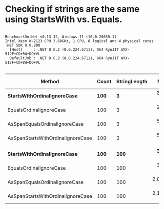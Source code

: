 # Checking if strings are the same using StartsWith vs. Equals.


```

BenchmarkDotNet v0.13.12, Windows 11 (10.0.26080.1)
Intel Xeon W-2123 CPU 3.60GHz, 1 CPU, 8 logical and 4 physical cores
.NET SDK 8.0.200
  [Host]     : .NET 8.0.2 (8.0.224.6711), X64 RyuJIT AVX-512F+CD+BW+DQ+VL
  DefaultJob : .NET 8.0.2 (8.0.224.6711), X64 RyuJIT AVX-512F+CD+BW+DQ+VL


```
| Method                            | Count | StringLength | Mean       | Error    | StdDev    | Median     | Ratio | RatioSD | Allocated | Alloc Ratio |
|---------------------------------- |------ |------------- |-----------:|---------:|----------:|-----------:|------:|--------:|----------:|------------:|
| **StartsWithOrdinalIgnoreCase**       | **100**   | **3**            |   **324.2 ns** |  **6.48 ns** |  **14.48 ns** |   **321.8 ns** |  **1.00** |    **0.00** |         **-** |          **NA** |
| EqualsOrdinalIgnoreCase           | 100   | 3            |   268.4 ns |  4.76 ns |   9.73 ns |   264.5 ns |  0.83 |    0.05 |         - |          NA |
| AsSpanEqualsOrdinalIgnoreCase     | 100   | 3            |   583.2 ns | 11.62 ns |  14.28 ns |   579.4 ns |  1.78 |    0.10 |         - |          NA |
| AsSpanStartsWithOrdinalIgnoreCase | 100   | 3            |   585.8 ns | 20.88 ns |  56.09 ns |   567.7 ns |  1.80 |    0.17 |         - |          NA |
|                                   |       |              |            |          |           |            |       |         |           |             |
| **StartsWithOrdinalIgnoreCase**       | **100**   | **100**          |   **359.7 ns** |  **7.24 ns** |  **16.93 ns** |   **354.9 ns** |  **1.00** |    **0.00** |         **-** |          **NA** |
| EqualsOrdinalIgnoreCase           | 100   | 100          |   303.7 ns |  6.03 ns |  15.12 ns |   299.3 ns |  0.85 |    0.05 |         - |          NA |
| AsSpanEqualsOrdinalIgnoreCase     | 100   | 100          | 2,046.2 ns | 60.44 ns | 166.47 ns | 1,969.6 ns |  5.80 |    0.57 |         - |          NA |
| AsSpanStartsWithOrdinalIgnoreCase | 100   | 100          | 2,120.7 ns | 42.44 ns | 103.31 ns | 2,103.4 ns |  5.92 |    0.44 |         - |          NA |
